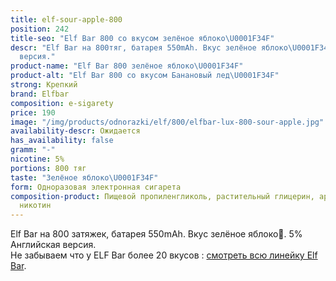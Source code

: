 ```yaml
---
title: elf-sour-apple-800
position: 242
title-seo: "Elf Bar 800 со вкусом зелёное яблоко\U0001F34F"
descr: "Elf Bar на 800тяг, батарея 550mAh. Вкус зелёное яблоко\U0001F34F. 5% Английская
  версия."
product-name: "Elf Bar 800 зелёное яблоко\U0001F34F"
product-alt: "Elf Bar 800 со вкусом Банановый лед\U0001F34F"
strong: Крепкий
brand: Elfbar
composition: e-sigarety
price: 190
image: "/img/products/odnorazki/elf/800/elfbar-lux-800-sour-apple.jpg"
availability-descr: Ожидается
has_availability: false
gramm: "-"
nicotine: 5%
portions: 800 тяг
taste: "Зелёное яблоко\U0001F34F"
form: Одноразовая электронная сигарета
composition-product: Пищевой пропиленгликоль, растительный глицерин, ароматизатор,
  никотин
---
```


Elf Bar на 800 затяжек, батарея 550mAh. Вкус зелёное яблоко🍏. 5% Английская версия.<br>
Не забываем что у ELF Bar более 20 вкусов : [смотреть всю линейку Elf Bar](/elfbar).